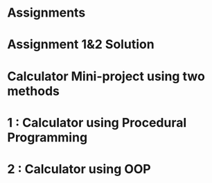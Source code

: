 # Assignments
# Assignment 1&2 Solution 
# Calculator Mini-project using two methods 
# 1 : Calculator using Procedural Programming
# 2 : Calculator using OOP
